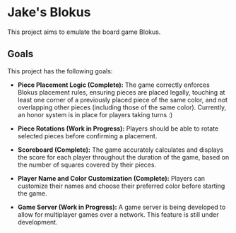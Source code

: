 
# Jake's Blokus

This project aims to emulate the board game Blokus.

## Goals

This project has the following goals:

*   **Piece Placement Logic (Complete):**  The game correctly enforces Blokus placement rules, ensuring pieces are placed legally, touching at least one corner of a previously placed piece of the same color, and not overlapping other pieces (including those of the same color). Currently, an honor system is in place for players taking turns :)
* **Piece Rotations (Work in Progress):**  Players should be able to rotate selected pieces before confirming a placement.

*   **Scoreboard (Complete):** The game accurately calculates and displays the score for each player throughout the duration of the game, based on the number of squares covered by their pieces.

*   **Player Name and Color Customization (Complete):** Players can customize their names and choose their preferred color before starting the game.
*   **Game Server (Work in Progress):**  A game server is being developed to allow for multiplayer games over a network.  This feature is still under development.